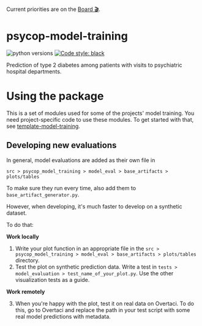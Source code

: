 Current priorities are on the 
[Board 🎬](https://github.com/orgs/Aarhus-Psychiatry-Research/projects/4/views/1).

psycop-model-training
==============================
![python versions](https://img.shields.io/badge/Python-%3E=3.9-blue)
[![Code style: black](https://img.shields.io/badge/Code%20Style-Black-black)](https://black.readthedocs.io/en/stable/the_black_code_style/current_style.html)

Prediction of type 2 diabetes among patients with visits to psychiatric hospital departments.

# Using the package
This is a set of modules used for some of the projects' model training. You need project-specific code to use these modules. To get started with that, see [template-model-training](https://github.com/Aarhus-Psychiatry-Research/template-model-training).

## Developing new evaluations
In general, model evaluations are added as their own file in 

```src > psycop_model_training > model_eval > base_artifacts > plots/tables```

To make sure they run every time, also add them to `base_artifact_generator.py`.

However, when developing, it's much faster to develop on a synthetic dataset.

To do that:

**Work locally**
1. Write your plot function in an appropriate file in the `src > psycop_model_training > model_eval > base_artifacts > plots/tables` directory. 
2. Test the plot on synthetic prediction data. Write a test in `tests > model_evaluation > test_name_of_your_plot.py`. 
    Use the other visualization tests as a guide.

**Work remotely**

3. When you're happy with the plot, test it on real data on Overtaci. To do this, go to Overtaci and replace the path in your test script with some real model predictions with metadata.
